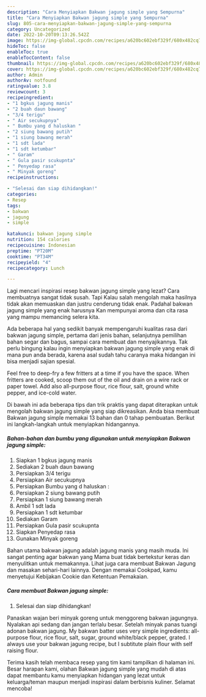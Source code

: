 ```yaml
---
description: "Cara Menyiapkan Bakwan jagung simple yang Sempurna"
title: "Cara Menyiapkan Bakwan jagung simple yang Sempurna"
slug: 805-cara-menyiapkan-bakwan-jagung-simple-yang-sempurna
category: Uncategorized
date: 2022-10-20T09:13:26.542Z
image: https://img-global.cpcdn.com/recipes/a620bc602ebf329f/680x482cq70/bakwan-jagung-simple-foto-resep-utama.jpg
hideToc: false
enableToc: true
enableTocContent: false
thumbnail: https://img-global.cpcdn.com/recipes/a620bc602ebf329f/680x482cq70/bakwan-jagung-simple-foto-resep-utama.jpg
cover: https://img-global.cpcdn.com/recipes/a620bc602ebf329f/680x482cq70/bakwan-jagung-simple-foto-resep-utama.jpg
author: Admin
authorAv: notfound
ratingvalue: 3.8
reviewcount: 3
recipeingredient:
- "1 bgkus jagung manis"
- "2 buah daun bawang"
- "3/4 terigu"
- " Air secukupnya"
- " Bumbu yang d haluskan "
- "2 siung bawang putih"
- "1 siung bawang merah"
- "1 sdt lada"
- "1 sdt ketumbar"
- " Garam"
- " Gula pasir scukupnta"
- " Penyedap rasa"
- " Minyak goreng"
recipeinstructions:

- "Selesai dan siap dihidangkan!"
categories:
- Resep
tags:
- bakwan
- jagung
- simple

katakunci: bakwan jagung simple 
nutrition: 154 calories
recipecuisine: Indonesian
preptime: "PT20M"
cooktime: "PT34M"
recipeyield: "4"
recipecategory: Lunch

---
```



Lagi mencari inspirasi resep bakwan jagung simple yang lezat? Cara membuatnya sangat tidak susah. Tapi Kalau salah mengolah maka hasilnya tidak akan memuaskan dan justru cenderung tidak enak. Padahal bakwan jagung simple yang enak harusnya Kan mempunyai aroma dan cita rasa yang mampu memancing selera kita.


Ada beberapa hal yang sedikit banyak mempengaruhi kualitas rasa dari bakwan jagung simple, pertama dari jenis bahan, selanjutnya pemilihan bahan segar dan bagus, sampai cara membuat dan menyajikannya. Tak perlu bingung kalau ingin menyiapkan bakwan jagung simple yang enak di mana pun anda berada, karena asal sudah tahu caranya maka hidangan ini bisa menjadi sajian spesial.

Feel free to deep-fry a few fritters at a time if you have the space. When fritters are cooked, scoop them out of the oil and drain on a wire rack or paper towel. Add also all-purpose flour, rice flour, salt, ground white pepper, and ice-cold water.


Di bawah ini ada beberapa tips dan trik praktis yang dapat diterapkan untuk mengolah bakwan jagung simple yang siap dikreasikan. Anda bisa membuat Bakwan jagung simple memakai 13 bahan dan 0 tahap pembuatan. Berikut ini langkah-langkah untuk menyiapkan hidangannya.

<!--inarticleads1-->

##### Bahan-bahan dan bumbu yang digunakan untuk menyiapkan Bakwan jagung simple:

1. Siapkan 1 bgkus jagung manis
1. Sediakan 2 buah daun bawang
1. Persiapkan 3/4 terigu
1. Persiapkan  Air secukupnya
1. Persiapkan  Bumbu yang d haluskan :
1. Persiapkan 2 siung bawang putih
1. Persiapkan 1 siung bawang merah
1. Ambil 1 sdt lada
1. Persiapkan 1 sdt ketumbar
1. Sediakan  Garam
1. Persiapkan  Gula pasir scukupnta
1. Siapkan  Penyedap rasa
1. Gunakan  Minyak goreng


Bahan utama bakwan jagung adalah jagung manis yang masih muda. Ini sangat penting agar bakwan yang Mama buat tidak bertekstur keras dan menyulitkan untuk memakannya. Lihat juga cara membuat Bakwan Jagung dan masakan sehari-hari lainnya. Dengan memakai Cookpad, kamu menyetujui Kebijakan Cookie dan Ketentuan Pemakaian. 

<!--inarticleads2-->

##### Cara membuat Bakwan jagung simple:


1. Selesai dan siap dihidangkan!

Panaskan wajan beri minyak goreng untuk menggoreng bakwan jagungnya. Nyalakan api sedang dan jangan terlalu besar. Setelah minyak panas tuangi adonan bakwan jagung. My bakwan batter uses very simple ingredients: all-purpose flour, rice flour, salt, sugar, ground white/black pepper, grated. I always use your bakwan jagung recipe, but I subtitute plain flour with self raising flour. 

Terima kasih telah membaca resep yang tim kami tampilkan di halaman ini. Besar harapan kami, olahan Bakwan jagung simple yang mudah di atas dapat membantu kamu menyiapkan hidangan yang lezat untuk keluarga/teman maupun menjadi inspirasi dalam berbisnis kuliner. Selamat mencoba!
